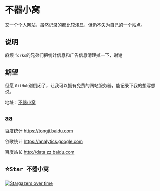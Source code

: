 # 不器小窝

又一个个人网站，虽然记录的都比较浅显，但仍不失为自己的一个站点。

## 说明

麻烦 `forks`的兄弟们把统计信息和广告信息清理掉一下，谢谢

## 期望

但愿 `GitHub`别倒闭了，让我可以拥有免费的网站服务器，能记录下我的想写想说。

地址：[不器小窝](https://xingcxb.com)

## aa

百度统计 https://tongji.baidu.com

谷歌统计 https://analytics.google.com

百度站长 http://data.zz.baidu.com

## ⭐`Star 不器小窝`

[![Stargazers over time](https://starchart.cc/xingcxb/xingcxb.github.io.svg)](https://starchart.cc/xingcxb/xingcxb.github.io)
